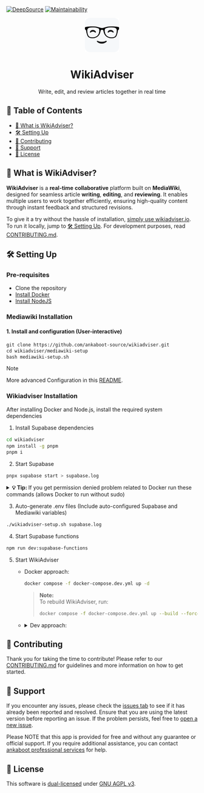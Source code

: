 [![DeepSource](https://app.deepsource.com/gh/ankaboot-source/wikiadviser.svg/?label=code+coverage&show_trend=true&token=ZTDAa-DQcTJvNvMiXJlquOHn)](https://app.deepsource.com/gh/ankaboot-source/wikiadviser/)
[![Maintainability](https://qlty.sh/badges/612e2b1b-61ab-468f-a868-fc13e0ec47f1/maintainability.svg)](https://qlty.sh/gh/ankaboot-source/projects/wikiadviser)

<div>
  <div align="center">
    <img width="90" height="90" src="https://github.com/ankaboot-source/wikiadviser/raw/main/docs/assets/icons/logo%20with%20background.svg" alt="WikiAdviser Logo">
  </div>
  <h1 align="center">WikiAdviser</h1>
  <div align="center">
    <p>
    Write, edit, and review articles together in real time
    </p>
  </div>
</div>

## 📑 Table of Contents
- [🤔 What is WikiAdviser?](#-what-is-wikiadviser)
- [🛠️ Setting Up](#️-setting-up)
- [🤝 Contributing](#-contributing)
- [🔧 Support](#-support)
- [📜 License](#-license)

## 🤔 What is WikiAdviser?

**WikiAdviser** is a **real-time** **collaborative** platform built on **MediaWiki**, designed for seamless article **writing**, **editing**, and **reviewing**. It enables multiple users to work together efficiently, ensuring high-quality content through instant feedback and structured revisions.

To give it a try without the hassle of installation, [simply use wikiadviser.io](https://app.wikiadviser.io/).
To run it locally, jump to [🛠️ Setting Up](#️-setting-up).
For development purposes, read [CONTRIBUTING.md](CONTRIBUTING.md).

## 🛠️ Setting Up

### Pre-requisites

- Clone the repository
- [Install Docker](https://docs.docker.com/engine/install)
- [Install NodeJS](https://nodejs.org)

### Mediawiki Installation
#### 1. Install and configuration (User-interactive)
```
git clone https://github.com/ankaboot-source/wikiadviser.git
cd wikiadviser/mediawiki-setup
bash mediawiki-setup.sh
```

> [!NOTE]
> More advanced Configuration in this [README](https://github.com/ankaboot-source/wikiadviser/blob/main/mediawiki-setup/MEDIAWIKI_SETUP.md?plain=1).
      
### Wikiadviser Installation

After installing Docker and Node.js, install the required system dependencies

1. Install Supabase dependencies

 ```sh
 cd wikiadviser
 npm install -g pnpm
 pnpm i
 ```

2. Start Supabase

  ```sh
  pnpx supabase start > supabase.log
  ```

  <details>
    <summary><b>💡 Tip: </b> If you get permission denied problem related to Docker run these commands (allows Docker to run without sudo) </summary>

    sudo usermod -aG docker $USER
    newgrp docker

  </details>
  
3. Auto-generate .env files (Include auto-configured Supabase and Mediawiki variables)

```sh
./wikiadviser-setup.sh supabase.log
```
4. Start Supabase functions

  ```sh
  npm run dev:supabase-functions
  ```

5. Start WikiAdviser

   - Docker approach:

     ```sh
     docker compose -f docker-compose.dev.yml up -d
     ```

     > **Note:**  
     > To rebuild WikiAdviser, run:
     > ```sh
     > docker compose -f docker-compose.dev.yml up --build --force-recreate -d
     > ```


  
    - <details>
        <summary>Dev approach:</summary>
        
        <h6>Finish installing project dependencies</h6>
        
        ```sh
        npm run install-deps:frontend
        ```
        
        Start the frontend:
        ```sh
        npm run dev:frontend
        ```
      </details>



## 🤝 Contributing

Thank you for taking the time to contribute! Please refer to our [CONTRIBUTING.md](CONTRIBUTING.md) for guidelines and more information on how to get started.

## 🔧 Support

If you encounter any issues, please check the [issues tab](https://github.com/ankaboot-source/wikiadviser/issues) to see if it has already been reported and resolved. Ensure that you are using the latest version before reporting an issue. If the problem persists, feel free to [open a new issue](https://github.com/ankaboot-source/wikiadviser/issues/new).

Please NOTE that this app is provided for free and without any guarantee or official support. If you require additional assistance, you can contact [ankaboot professional services](mailto:contact@ankaboot.fr) for help.

## 📜 License

This software is [dual-licensed](DUAL-LICENSE.md) under [GNU AGPL v3](LICENSE).
